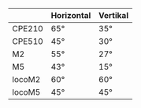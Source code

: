 |        	| Horizontal 	| Vertikal 	|
|--------	|------------	|----------	|
| CPE210 	| 65°         | 35°       |
| CPE510 	| 45°         | 30°       |
| M2     	| 55°         | 27°       |
| M5     	| 43°         | 15°       |
| locoM2 	| 60°         | 60°       |
| locoM5 	| 45°         | 45°       |